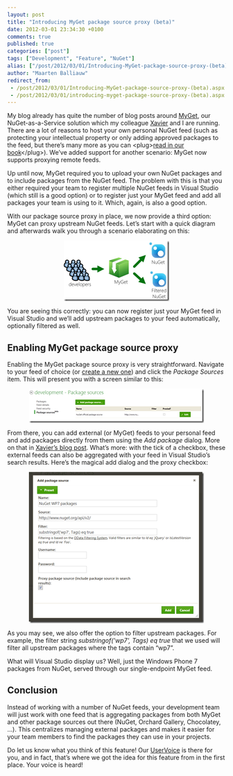 ```yaml
---
layout: post
title: "Introducing MyGet package source proxy (beta)"
date: 2012-03-01 23:34:30 +0100
comments: true
published: true
categories: ["post"]
tags: ["Development", "Feature", "NuGet"]
alias: ["/post/2012/03/01/Introducing-MyGet-package-source-proxy-(beta).aspx", "/post/2012/03/01/introducing-myget-package-source-proxy-(beta).aspx"]
author: "Maarten Balliauw"
redirect_from:
 - /post/2012/03/01/Introducing-MyGet-package-source-proxy-(beta).aspx.html
 - /post/2012/03/01/introducing-myget-package-source-proxy-(beta).aspx.html
---
```


<p>My blog already has quite the number of blog posts around <a href="http://www.myget.org" target="_blank">MyGet</a>, our NuGet-as-a-Service solution which my colleague <a href="http://www.xavierdecoster.com" target="_blank">Xavier</a> and I are running. There are a lot of reasons to host your own personal NuGet feed (such as protecting your intellectual property or only adding approved packages to the feed, but there’s many more as you can &lt;plug&gt;<a href="http://amzn.to/xrzS6j" target="_blank">read in our book</a>&lt;/plug&gt;). We’ve added support for another scenario: MyGet now supports proxying remote feeds.</p>  <p>Up until now, MyGet required you to upload your own NuGet packages and to include packages from the NuGet feed. The problem with this is that you either required your team to register multiple NuGet feeds in Visual Studio (which still is a good option) or to register just your MyGet feed and add all packages your team is using to it. Which, again, is also a good option.</p>  <p>With our package source proxy in place, we now provide a third option: MyGet can proxy upstream NuGet feeds. Let’s start with a quick diagram and afterwards walk you through a scenario elaborating on this:</p>  <p><a href="/images/image.png"><img style="background-image: none; border-right-width: 0px; padding-left: 0px; padding-right: 0px; display: block; float: none; border-top-width: 0px; border-bottom-width: 0px; margin-left: auto; border-left-width: 0px; margin-right: auto; padding-top: 0px" title="MyGet Feed Proxy Aggregate Feed Connector" border="0" alt="MyGet Feed Proxy Aggregate Feed Connector" src="/images/image_thumb.png" width="244" height="140" /></a></p>  <p>You are seeing this correctly: you can now register just your MyGet feed in Visual Studio and we’ll add upstream packages to your feed automatically, optionally filtered as well.</p>  <h2>Enabling MyGet package source proxy</h2>  <p>Enabling the MyGet package source proxy is very straightforward. Navigate to your feed of choice (or <a href="http://www.myget.org" target="_blank">create a new one</a>) and click the <em>Package Sources</em> item. This will present you with a screen similar to this:</p>  <p><a href="/images/image_1.png"><img style="background-image: none; border-right-width: 0px; padding-left: 0px; padding-right: 0px; display: block; float: none; border-top-width: 0px; border-bottom-width: 0px; margin-left: auto; border-left-width: 0px; margin-right: auto; padding-top: 0px" title="MyGet hosted package source" border="0" alt="MyGet hosted package source" src="/images/image_thumb_1.png" width="404" height="79" /></a></p>  <p>From there, you can add external (or MyGet) feeds to your personal feed and add packages directly from them using the <em>Add package</em> dialog. More on that in <a href="/post/2012/03/01/MyGet-tops-Vanilla-NuGet-feeds-with-a-Chocolatey-flavor.aspx" target="_blank">Xavier’s blog post</a>. What’s more: with the tick of a checkbox, these external feeds can also be aggregated with your feed in Visual Studio’s search results. Here’s the magical add dialog and the proxy checkbox:</p>  <p><a href="/images/image_2.png"><img style="background-image: none; border-right-width: 0px; padding-left: 0px; padding-right: 0px; display: block; float: none; border-top-width: 0px; border-bottom-width: 0px; margin-left: auto; border-left-width: 0px; margin-right: auto; padding-top: 0px" title="Add package source proxy" border="0" alt="Add package source proxy" src="/images/image_thumb_2.png" width="404" height="349" /></a></p>  <p>As you may see, we also offer the option to filter upstream packages. For example, the filter string <em>substringof('wp7', Tags) eq true</em> that we used will filter all upstream packages where the tags contain “wp7”.</p>  <p>What will Visual Studio display us? Well, just the Windows Phone 7 packages from NuGet, served through our single-endpoint MyGet feed.</p>  <h2>Conclusion</h2>  <p>Instead of working with a number of NuGet feeds, your development team will just work with one feed that is aggregating packages from both MyGet and other package sources out there (NuGet, Orchard Gallery, Chocolatey, …). This centralizes managing external packages and makes it easier for your team members to find the packages they can use in your projects. </p>  <p>Do let us know what you think of this feature! Our <a href="http://myget.uservoice.com" target="_blank">UserVoice</a> is there for you, and in fact, that’s where we got the idea for this feature from in the first place. Your voice is heard!</p>




